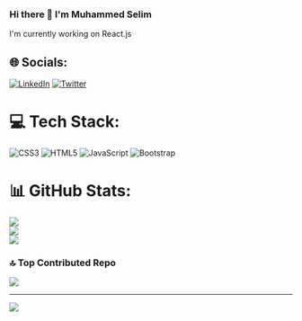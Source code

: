 ### Hi there 👋 I'm Muhammed Selim

<!--
**muhammedselimkirikkovali/muhammedselimkirikkovali** is a ✨ _special_ ✨ repository because its `README.md` (this file) appears on your GitHub profile.-->

I'm currently working on React.js


## 🌐 Socials:
[![LinkedIn](https://img.shields.io/badge/LinkedIn-%230077B5.svg?logo=linkedin&logoColor=white)](https://linkedin.com/in/https://www.linkedin.com/in/muhammedselimkirikkovali/) [![Twitter](https://img.shields.io/badge/Twitter-%231DA1F2.svg?logo=Twitter&logoColor=white)](https://twitter.com/https://twitter.com/Muhamme07896381) 

# 💻 Tech Stack:
![CSS3](https://img.shields.io/badge/css3-%231572B6.svg?style=for-the-badge&logo=css3&logoColor=white) ![HTML5](https://img.shields.io/badge/html5-%23E34F26.svg?style=for-the-badge&logo=html5&logoColor=white) ![JavaScript](https://img.shields.io/badge/javascript-%23323330.svg?style=for-the-badge&logo=javascript&logoColor=%23F7DF1E) ![Bootstrap](https://img.shields.io/badge/bootstrap-%23563D7C.svg?style=for-the-badge&logo=bootstrap&logoColor=white)
# 📊 GitHub Stats:
![](https://github-readme-stats.vercel.app/api?username=muhammedselimkirikkovali&theme=dark&hide_border=false&include_all_commits=false&count_private=false)<br/>
![](https://github-readme-streak-stats.herokuapp.com/?user=muhammedselimkirikkovali&theme=dark&hide_border=false)<br/>
![](https://github-readme-stats.vercel.app/api/top-langs/?username=muhammedselimkirikkovali&theme=dark&hide_border=false&include_all_commits=false&count_private=false&layout=compact)

### 🔝 Top Contributed Repo
![](https://github-contributor-stats.vercel.app/api?username=muhammedselimkirikkovali&limit=5&theme=dark&combine_all_yearly_contributions=true)

---
[![](https://visitcount.itsvg.in/api?id=muhammedselimkirikkovali&icon=0&color=0)](https://visitcount.itsvg.in)

<!-- Proudly created with GPRM ( https://gprm.itsvg.in ) -->
